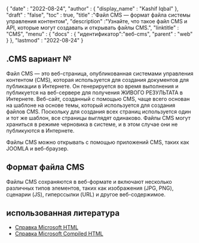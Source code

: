 {
  "date" : "2022-08-24",
  "author" : {
    "display_name" : "Kashif Iqbal"
},
  "draft" : "false",
  "toc" : true,
  "title" :"Файл CMS — формат файла системы управления контентом",
  "description" :"Узнайте, что такое файл CMS и API, которые могут создавать и открывать файлы CMS.",
  "linktitle" : "CMS",
  "menu" : {
    "docs" : {
"идентификатор":"веб-cms",
      "parent" : "web"
}
},
  "lastmod" : "2022-08-24"
}

## .CMS вариант №

Файл CMS — это веб-страница, опубликованная системами управления контентом (CMS), которая используется для создания документов для публикации в Интернете. Он генерируется во время выполнения и публикуется на веб-сервере для получения ЖИВОГО РЕЗУЛЬТАТА в Интернете. Веб-сайт, созданный с помощью CMS, чаще всего основан на шаблоне на основе темы, который используется для создания файлов CMS. Поскольку для создания всех страниц используется один и тот же шаблон, все страницы выглядят одинаково. Файлы CMS могут храниться в режиме черновика в системе, и в этом случае они не публикуются в Интернете.

Файлы CMS можно открывать с помощью приложений CMS, таких как JOOMLA и веб-браузер.

## Формат файла CMS

Файлы CMS сохраняются в веб-формате и включают несколько различных типов элементов, таких как изображения (JPG, PNG), сценарии (JS), гиперссылки (URL) и другое веб-содержимое.

## использованная литература

* [Справка Microsoft HTML](https://learn.microsoft.com/en-us/previous-versions/windows/desktop/htmlhelp/microsoft-html-help-1-4-sdk)
* [Справка Microsoft Compiled HTML](https://en.wikipedia.org/wiki/Microsoft_Compiled_HTML_Help)

